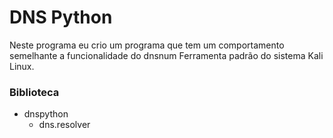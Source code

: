 # DNS Python
Neste programa eu crio um programa que tem um comportamento semelhante a funcionalidade do dnsnum  Ferramenta padrão do sistema Kali Linux.
### Biblioteca

- dnspython
	- dns.resolver